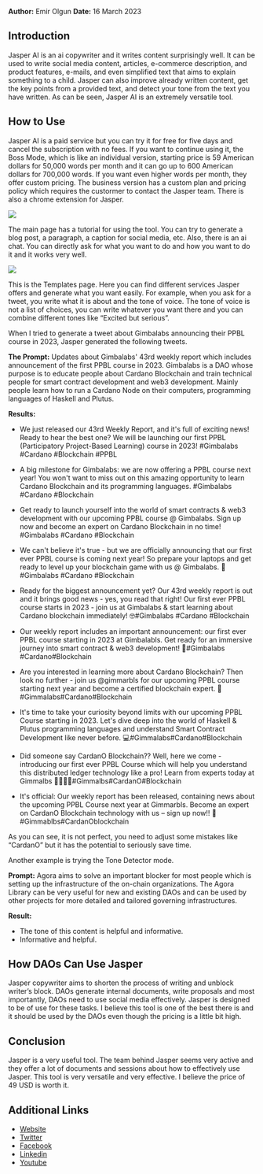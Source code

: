 
**Author:** Emir Olgun
**Date:** 16 March 2023

## Introduction

Jasper AI is an ai copywriter and it writes content surprisingly well. It can be used to write social media content, articles, e-commerce description, and product features, e-mails, and even simplified text that aims to explain something to a child. Jasper can also improve already written content, get the key points from a provided text, and detect your tone from the text you have written. As can be seen, Jasper AI is an extremely versatile tool.

## How to Use

Jasper AI is a paid service but you can try it for free for five days and cancel the subscription with no fees. If you want to continue using it, the Boss Mode, which is like an individual version, starting price is 59 American dollars for 50,000 words per month and it can go up to 600 American dollars for 700,000 words. If you want even higher words per month, they offer custom pricing. The business version has a custom plan and pricing policy which requires the custormer to contact the Jasper team.
There is also a chrome extension for Jasper.

![](https://i.imgur.com/utxofVr.png)


The main page has a tutorial for using the tool. You can try to generate a blog post, a paragraph, a caption for social media, etc. Also, there is an ai chat. You can directly ask for what you want to do and how you want to do it and it works very well.

![](https://i.imgur.com/Qjj4XcC.png)

This is the Templates page. Here you can find different services Jasper offers and generate what you want easily. For example, when you ask for a tweet, you write what it is about and the tone of voice. The tone of voice is not a list of choices, you can write whatever you want there and you can combine different tones like “Excited but serious”.

When I tried to generate a tweet about Gimbalabs announcing their PPBL course in 2023, Jasper generated the following tweets.

**The Prompt:**
Updates about Gimbalabs' 43rd weekly report which includes announcement of the first PPBL course in 2023. Gimbalabs is a DAO whose purpose is to educate people about Cardano Blockchain and train technical people for smart contract development and web3 development. Mainly people learn how to run a Cardano Node on their computers, programming languages of Haskell and Plutus.

**Results:**

- We just released our 43rd Weekly Report, and it's full of exciting news! Ready to hear the best one? We will be launching our first PPBL (Participatory Project-Based Learning) course in 2023! #Gimbalabs #Cardano #Blockchain #PPBL 

- A big milestone for Gimbalabs: we are now offering a PPBL course next year! You won't want to miss out on this amazing opportunity to learn Cardano Blockchain and its programming languages. #Gimbalabs #Cardano #Blockchain 

- Get ready to launch yourself into the world of smart contracts & web3 development with our upcoming PPBL course @ Gimbalabs. Sign up now and become an expert on Cardano Blockchain in no time! #Gimbalabs #Cardano #Blockchain 

- We can't believe it's true - but we are officially announcing that our first ever PPBL course is coming next year! So prepare your laptops and get ready to level up your blockchain game with us @ Gimbalabs. 🤩#Gimbalabs #Cardano #Blockchain 

- Ready for the biggest announcement yet? Our 43rd weekly report is out and it brings good news - yes, you read that right! Our first ever PPBL course starts in 2023 - join us at Gimbalabs & start learning about Cardano blockchain immediately! 🤓#Gimbalabs #Cardano #Blockchain 

- Our weekly report includes an important announcement: our first ever PPBL course starting in 2023 at Gimbalabls. Get ready for an immersive journey into smart contract & web3 development! 🤗#Gimbalabs #Cardano#Blockchain 

- Are you interested in learning more about Cardano Blockchain? Then look no further - join us @gimmarbls for our upcoming PPBL course starting next year and become a certified blockchain expert. 🤩#Gimmalabs#Cardano#Blockchain  

- It's time to take your curiosity beyond limits with our upcoming PPBL Course starting in 2023. Let's dive deep into the world of Haskell & Plutus programming languages and understand Smart Contract Development like never before. 💻#Gimmalabs#Cardano#Blockchain 

- Did someone say CardanO Blockchain?? Well, here we come - introducing our first ever PPBL Course which will help you understand this distributed ledger technology like a pro! Learn from experts today at Gimmalbs 👩‍💻👨‍💻#Gimmalbs#CardanO#Blockchain 

- It's official: Our weekly report has been released, containing news about the upcoming PPBL Course next year at Gimmarbls. Become an expert on CardanO Blockchain technology with us – sign up now!! 🎉#Gimmablbs#CardanOblockchain


As you can see, it is not perfect, you need to adjust some mistakes like “CardanO” but it has the potential to seriously save time.

Another example is trying the Tone Detector mode.

**Prompt:** Agora aims to solve an important blocker for most people which is setting up the infrastructure of the on-chain organizations. The Agora Library can be very useful for new and existing DAOs and can be used by other projects for more detailed and tailored governing infrastructures.

**Result:**
- The tone of this content is helpful and informative.
- Informative and helpful.

## How DAOs Can Use Jasper

Jasper copywriter aims to shorten the process of writing and unblock writer’s block. DAOs generate internal documents, write proposals and most importantly, DAOs need to use social media effectively. Jasper is designed to be of use for these tasks. I believe this tool is one of the best there is and it should be used by the DAOs even though the pricing is a little bit high.

## Conclusion

Jasper is a very useful tool. The team behind Jasper seems very active and they offer a lot of documents and sessions about how to effectively use Jasper. This tool is very versatile and very effective. I believe the price of 49 USD is worth it.

## Additional Links

- [Website](https://www.jasper.ai)
- [Twitter](https://twitter.com/heyjasperai)
- [Facebook](https://www.facebook.com/heyjasperai)
- [Linkedin](https://www.linkedin.com/company/heyjasperai/)
- [Youtube](https://www.youtube.com/@JasperAI)
